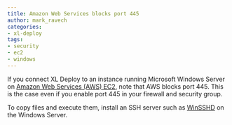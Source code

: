 ```yaml
---
title: Amazon Web Services blocks port 445
author: mark_ravech
categories:
- xl-deploy
tags:
- security
- ec2
- windows
---
```


If you connect XL Deploy to an instance running Microsoft Windows Server on [Amazon Web Services (AWS) EC2](http://aws.amazon.com/ec2/), note that AWS blocks port 445. This is the case even if you enable port 445 in your firewall and security group.

To copy files and execute them, install an SSH server such as [WinSSHD](http://www.bitvise.com/ssh-server) on the Windows Server.

